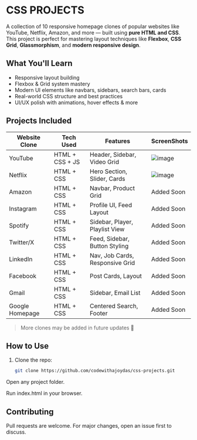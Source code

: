 #  CSS PROJECTS

A collection of 10 responsive homepage clones of popular websites like YouTube, Netflix, Amazon, and more — built using **pure HTML and CSS**. This project is perfect for mastering layout techniques like **Flexbox**, **CSS Grid**, **Glassmorphism**, and **modern responsive design**.

## What You'll Learn

- Responsive layout building
- Flexbox & Grid system mastery
- Modern UI elements like navbars, sidebars, search bars, cards
- Real-world CSS structure and best practices
- UI/UX polish with animations, hover effects & more

##  Projects Included

| Website Clone     | Tech Used         | Features                        | ScreenShots |
|-------------------|-------------------|----------------------------------|-------------|
| YouTube           | HTML + CSS + JS        | Header, Sidebar, Video Grid      | ![image](https://github.com/user-attachments/assets/12052d98-d9e1-4d97-a87d-e5ca34b59f8c) |
| Netflix           | HTML + CSS        | Hero Section, Slider, Cards      | ![image](https://github.com/user-attachments/assets/bc953115-4d81-4e6b-83e9-f37103083aa6) |
| Amazon            | HTML + CSS        | Navbar, Product Grid             |  Added Soon           |
| Instagram         | HTML + CSS        | Profile UI, Feed Layout          |  Added Soon   |
| Spotify           | HTML + CSS        | Sidebar, Player, Playlist View   |  Added Soon |
| Twitter/X         | HTML + CSS        | Feed, Sidebar, Button Styling    |  Added Soon |
| LinkedIn          | HTML + CSS        | Nav, Job Cards, Responsive Grid  | Added Soon |
| Facebook          | HTML + CSS        | Post Cards, Layout               | Added Soon |
| Gmail             | HTML + CSS        | Sidebar, Email List              | Added Soon |
| Google Homepage   | HTML + CSS        | Centered Search, Footer          | Added Soon |


> More clones may be added in future updates 🚧

##  How to Use

1. Clone the repo:
   ```bash
   git clone https://github.com/codewithajoydas/css-projects.git
   ```

Open any project folder.

Run index.html in your browser.

## Contributing
Pull requests are welcome. For major changes, open an issue first to discuss.

